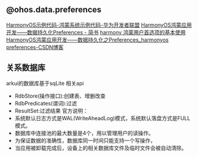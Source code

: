 ## @ohos.data.preferences
[HarmonyOS示例代码-鸿蒙系统示例代码-华为开发者联盟](https://developer.huawei.com/consumer/cn/samples/)
[HarmonyOS鸿蒙应用开发——数据持久化Preferences - 简书](https://www.jianshu.com/p/29d74577405b)
[harmony 鸿蒙用户首选项的基本使用](https://www.seaxiang.com/blog/63a15301378a4f78a7350213d0e052b8)
[HarmonyOS鸿蒙应用开发——数据持久化之Preferences_harmonyos preferences-CSDN博客](https://blog.csdn.net/hzw2017/article/details/134960918)

## 关系数据库
arkui的数据库基于sqLite
相关api
- RdbStore(操作接口):创建表、增删改查
- RdbPredicates(谓词):过滤
- ResultSet:过滤结果
官方说明：
- 系统默认日志方式是WAL(WriteAheadLog)模式，系统默认落盘方式是FULL模式。
- 数据库中连接池的最大数量是4个，用以管理用户的读操作。
- 为保证数据的准确性，数据库同一时间只能支持一个写操作，
- 当应用被卸载完成后，设备上的相关数据库文件及临时文件会被自动清除。